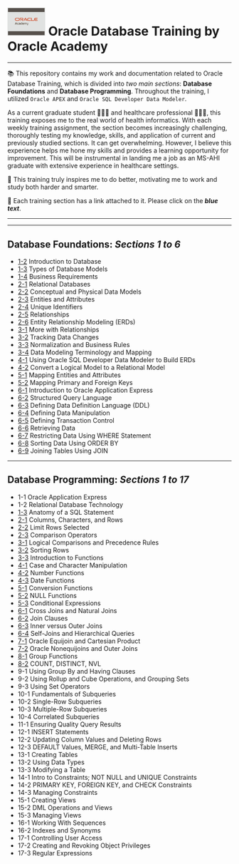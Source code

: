# <img src="https://github.com/raqssoriano/oracle-db-training/blob/main/oracle/Oracle.png" alt="GCP" width="85" />   Oracle Database Training by Oracle Academy 
---
📚 This repository contains my work and documentation related to Oracle Database Training, which is divided into *two main sections*: **Database Foundations** and **Database Programming**. Throughout the training, I utilized `Oracle APEX` and `Oracle SQL Developer Data Modeler`.

As a current graduate student 👩🏻‍💻 and healthcare professional 👩🏻‍⚕️, this training exposes me to the real world of health informatics. With each weekly training assignment, the section becomes increasingly challenging, thoroughly testing my knowledge, skills, and application of current and previously studied sections. It can get overwhelming. However, I believe this experience helps me hone my skills and provides a learning opportunity for improvement. This will be instrumental in landing me a job as an MS-AHI graduate with extensive experience in healthcare settings.

🎯 This training truly inspires me to do better, motivating me to work and study both harder and smarter.

🔗 Each training section has a link attached to it. Please click on the _**blue text**_.
    
---
---

## Database Foundations: _**Sections 1 to 6**_
  - [1-2](https://github.com/raqssoriano/oracle-db-training/tree/main/SQL-week-1) Introduction to Database
  - [1-3](https://github.com/raqssoriano/oracle-db-training/tree/main/SQL-week-1) Types of Database Models
  - [1-4](https://github.com/raqssoriano/oracle-db-training/tree/main/SQL-week-1) Business Requirements
  - [2-1](https://github.com/raqssoriano/oracle-db-training/tree/main/SQL-week-1) Relational Databases
  - [2-2](https://github.com/raqssoriano/oracle-db-training/tree/main/SQL-week-1) Conceptual and Physical Data Models
  - [2-3](https://github.com/raqssoriano/oracle-db-training/tree/main/SQL-week-1) Entities and Attributes
  - [2-4](https://github.com/raqssoriano/oracle-db-training/tree/main/SQL-week-1) Unique Identifiers
  - [2-5](https://github.com/raqssoriano/oracle-db-training/tree/main/SQL-week-1) Relationships
  - [2-6](https://github.com/raqssoriano/oracle-db-training/tree/main/SQL-week-1) Entity Relationship Modeling (ERDs)
  - [3-1](https://github.com/raqssoriano/oracle-db-training/tree/main/SQL-week-1) More with Relationships
  - [3-2](https://github.com/raqssoriano/oracle-db-training/tree/main/SQL-week-1) Tracking Data Changes
  - [3-3](https://github.com/raqssoriano/oracle-db-training/tree/main/SQL-week-1) Normalization and Business Rules
  - [3-4](https://github.com/raqssoriano/oracle-db-training/tree/main/SQL-week-1) Data Modeling Terminology and Mapping
  - [4-1](https://github.com/raqssoriano/oracle-db-training/tree/main/SQL-wk-2-UPDATED/SQL-week-2) Using Oracle SQL Developer Data Modeler to Build ERDs
  - [4-2](https://github.com/raqssoriano/oracle-db-training/tree/main/SQL-wk-2-UPDATED/SQL-week-2) Convert a Logical Model to a Relational Model
  - [5-1](https://github.com/raqssoriano/oracle-db-training/tree/main/SQL-wk-2-UPDATED/SQL-week-2) Mapping Entities and Attributes
  - [5-2](https://github.com/raqssoriano/oracle-db-training/tree/main/SQL-wk-2-UPDATED/SQL-week-2) Mapping Primary and Foreign Keys
  - [6-1](https://github.com/raqssoriano/oracle-db-training/tree/main/SQL-wk-2-UPDATED/SQL-week-2) Introduction to Oracle Application Express
  - [6-2](https://github.com/raqssoriano/oracle-db-training/tree/main/SQL-wk-2-UPDATED/SQL-week-2) Structured Query Language
  - [6-3](https://github.com/raqssoriano/oracle-db-training/tree/main/SQL-wk-2-UPDATED/SQL-week-2) Defining Data Definition Language (DDL)
  - [6-4](https://github.com/raqssoriano/oracle-db-training/tree/main/SQL-wk-2-UPDATED/SQL-week-2) Defining Data Manipulation
  - [6-5](https://github.com/raqssoriano/oracle-db-training/tree/main/SQL-wk-2-UPDATED/SQL-week-2) Defining Transaction Control
  - [6-6](https://github.com/raqssoriano/oracle-db-training/tree/main/SQL-wk-2-UPDATED/SQL-week-2) Retrieving Data
  - [6-7](https://github.com/raqssoriano/oracle-db-training/tree/main/SQL-wk-2-UPDATED/SQL-week-2) Restricting Data Using WHERE Statement
  - [6-8](https://github.com/raqssoriano/oracle-db-training/tree/main/SQL-wk-2-UPDATED/SQL-week-2) Sorting Data Using ORDER BY
  - [6-9](https://github.com/raqssoriano/oracle-db-training/tree/main/SQL-wk-2-UPDATED/SQL-week-2) Joining Tables Using JOIN
 
---

## Database Programming: _**Sections 1 to 17**_
  - 1-1 Oracle Application Express
  - 1-2 Relational Database Technology
  - [1-3](https://github.com/raqssoriano/oracle-db-training/tree/main/SQL-week-3) Anatomy of a SQL Statement
  - [2-1](https://github.com/raqssoriano/oracle-db-training/tree/main/SQL-week-3) Columns, Characters, and Rows
  - [2-2](https://github.com/raqssoriano/oracle-db-training/tree/main/SQL-week-3) Limit Rows Selected
  - [2-3](https://github.com/raqssoriano/oracle-db-training/tree/main/SQL-week-3) Comparison Operators
  - [3-1](https://github.com/raqssoriano/oracle-db-training/tree/main/SQL-week-3) Logical Comparisons and Precedence Rules
  - [3-2](https://github.com/raqssoriano/oracle-db-training/tree/main/SQL-week-3) Sorting Rows
  - [3-3](https://github.com/raqssoriano/oracle-db-training/tree/main/SQL-week-3) Introduction to Functions
  - [4-1](https://github.com/raqssoriano/oracle-db-training/tree/main/SQL-week-4) Case and Character Manipulation
  - [4-2](https://github.com/raqssoriano/oracle-db-training/tree/main/SQL-week-4) Number Functions
  - [4-3](https://github.com/raqssoriano/oracle-db-training/tree/main/SQL-week-4) Date Functions
  - [5-1](https://github.com/raqssoriano/oracle-db-training/tree/main/SQL-week-5) Conversion Functions
  - [5-2](https://github.com/raqssoriano/oracle-db-training/tree/main/SQL-week-5) NULL Functions
  - [5-3](https://github.com/raqssoriano/oracle-db-training/tree/main/SQL-week-5) Conditional Expressions 
  - [6-1](https://github.com/raqssoriano/oracle-db-training/tree/main/SQL-week-6) Cross Joins and Natural Joins
  - [6-2](https://github.com/raqssoriano/oracle-db-training/tree/main/SQL-week-6) Join Clauses
  - [6-3](https://github.com/raqssoriano/oracle-db-training/tree/main/SQL-week-6) Inner versus Outer Joins
  - [6-4](https://github.com/raqssoriano/oracle-db-training/tree/main/SQL-week-6) Self-Joins and Hierarchical Queries
  - [7-1](https://github.com/raqssoriano/oracle-db-training/tree/main/SQL-week-7) Oracle Equijoin and Cartesian Product
  - [7-2](https://github.com/raqssoriano/oracle-db-training/tree/main/SQL-week-7) Oracle Nonequijoins and Outer Joins
  - [8-1](https://github.com/raqssoriano/oracle-db-training/tree/main/SQL-week-7) Group Functions
  - [8-2](https://github.com/raqssoriano/oracle-db-training/tree/main/SQL-week-7) COUNT, DISTINCT, NVL
  - 9-1 Using Group By and Having Clauses
  - 9-2 Using Rollup and Cube Operations, and Grouping Sets
  - 9-3 Using Set Operators
  - 10-1 Fundamentals of Subqueries
  - 10-2 Single-Row Subqueries
  - 10-3 Multiple-Row Subqueries
  - 10-4 Correlated Subqueries
  - 11-1 Ensuring Quality Query Results
  - 12-1 INSERT Statements
  - 12-2 Updating Column Values and Deleting Rows
  - 12-3 DEFAULT Values, MERGE, and Multi-Table Inserts
  - 13-1 Creating Tables
  - 13-2 Using Data Types
  - 13-3 Modifying a Table
  - 14-1 Intro to Constraints; NOT NULL and UNIQUE Constraints
  - 14-2 PRIMARY KEY, FOREIGN KEY, and CHECK Constraints
  - 14-3 Managing Constraints
  - 15-1 Creating Views
  - 15-2 DML Operations and Views
  - 15-3 Managing Views
  - 16-1 Working With Sequences
  - 16-2 Indexes and Synonyms
  - 17-1 Controlling User Access
  - 17-2 Creating and Revoking Object Privileges
  - 17-3 Regular Expressions




